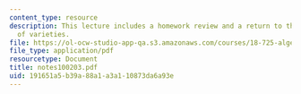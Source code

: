 ```yaml
---
content_type: resource
description: This lecture includes a homework review and a return to the discussion
  of varieties.
file: https://ol-ocw-studio-app-qa.s3.amazonaws.com/courses/18-725-algebraic-geometry-fall-2003/191651a5b39a88a1a3a110873da6a93e_notes100203.pdf
file_type: application/pdf
resourcetype: Document
title: notes100203.pdf
uid: 191651a5-b39a-88a1-a3a1-10873da6a93e
---
```

